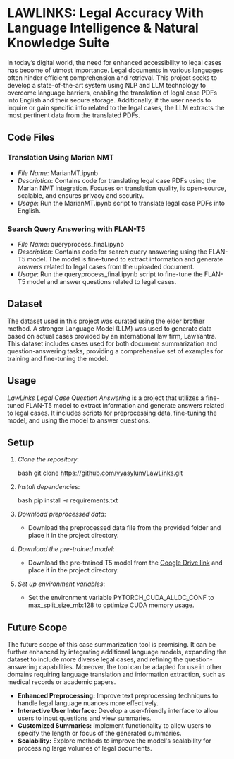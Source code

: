 
# LAWLINKS: Legal Accuracy With Language Intelligence & Natural Knowledge Suite

In today’s digital world, the need for enhanced accessibility to legal cases has become of utmost importance. Legal documents in various languages often hinder efficient comprehension and retrieval. This project seeks to develop a state-of-the-art system using NLP and LLM technology to overcome language barriers, enabling the translation of legal case PDFs into English and their secure storage. Additionally, if the user needs to inquire or gain specific info related to the legal cases, the LLM extracts the most pertinent data from the translated PDFs.

## Code Files

### Translation Using Marian NMT
- *File Name*: MarianMT.ipynb
- *Description*: Contains code for translating legal case PDFs using the Marian NMT integration. Focuses on translation quality, is open-source, scalable, and ensures privacy and security.
- *Usage*: Run the MarianMT.ipynb script to translate legal case PDFs into English.

### Search Query Answering with FLAN-T5
- *File Name*: queryprocess_final.ipynb
- *Description*: Contains code for search query answering using the FLAN-T5 model. The model is fine-tuned to extract information and generate answers related to legal cases from the uploaded document.
- *Usage*: Run the queryprocess_final.ipynb script to fine-tune the FLAN-T5 model and answer questions related to legal cases.

## Dataset
The dataset used in this project was curated using the elder brother method. A stronger Language Model (LLM) was used to generate data based on actual cases provided by an international law firm, LawYantra. This dataset includes cases used for both document summarization and question-answering tasks, providing a comprehensive set of examples for training and fine-tuning the model.

## Usage

*LawLinks Legal Case Question Answering* is a project that utilizes a fine-tuned FLAN-T5 model to extract information and generate answers related to legal cases. It includes scripts for preprocessing data, fine-tuning the model, and using the model to answer questions.

## Setup

1. *Clone the repository*:

   bash
   git clone https://github.com/vyasylum/LawLinks.git
   

2. *Install dependencies*:

   bash
   pip install -r requirements.txt
   

3. *Download preprocessed data*:

   - Download the preprocessed data file from the provided folder and place it in the project directory.

4. *Download the pre-trained model*:

   - Download the pre-trained T5 model from the [Google Drive link](https://drive.google.com/drive/folders/1t6pZmlwNSl5pVANqPJBz_jVJxyg02jzv?usp=sharing) and place it in the project directory.

5. *Set up environment variables*:

   - Set the environment variable PYTORCH_CUDA_ALLOC_CONF to max_split_size_mb:128 to optimize CUDA memory usage.

## Future Scope

The future scope of this case summarization tool is promising. It can be further enhanced by integrating additional language models, expanding the dataset to include more diverse legal cases, and refining the question-answering capabilities. Moreover, the tool can be adapted for use in other domains requiring language translation and information extraction, such as medical records or academic papers.

- **Enhanced Preprocessing:** Improve text preprocessing techniques to handle legal language nuances more effectively.
- **Interactive User Interface:** Develop a user-friendly interface to allow users to input questions and view summaries.
- **Customized Summaries:** Implement functionality to allow users to specify the length or focus of the generated summaries.
- **Scalability:** Explore methods to improve the model's scalability for processing large volumes of legal documents.
